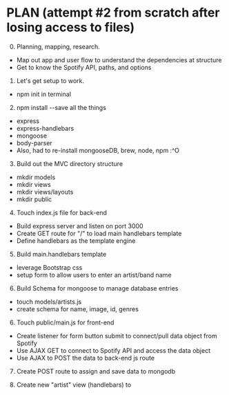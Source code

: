 
# PLAN (attempt #2 from scratch after losing access to files)

0. Planning, mapping, research.
  - Map out app and user flow to understand the dependencies at structure
  - Get to know the Spotify API, paths, and options


1. Let's get setup to work.
  - npm init in terminal

2. npm install --save all the things
  - express
  - express-handlebars
  - mongoose
  - body-parser
  - Also, had to re-install mongooseDB, brew, node, npm :^O

3. Build out the MVC directory structure
  - mkdir models
  - mkdir views
  - mkdir views/layouts
  - mkdir public

4. Touch index.js file for back-end
  - Build express server and listen on port 3000
  - Create GET route for "/" to load main handlebars template
  - Define handlebars as the template engine

5. Build main.handlebars template
  - leverage Bootstrap css
  - setup form to allow users to enter an artist/band name

6. Build Schema for mongoose to manage database entries
  - touch models/artists.js
  - create schema for name, image, id, genres

6. Touch public/main.js for front-end
  - Create listener for form button submit to connect/pull data object from Spotify
  - Use AJAX GET to connect to Spotify API and access the data object
  - Use AJAX to POST the data to back-end js route

7. Create POST route to assign and save data to mongodb

8. Create new "artist" view (handlebars) to 
